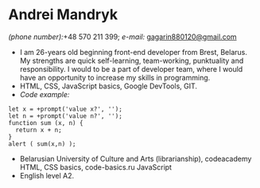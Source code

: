 # Andrei Mandryk

*(phone number):*+48 570 211 399; _e-mail:_ [gagarin880120@gmail.com](mailto:gagarin880120@gmail.com) 

* I am 26-years old beginning front-end developer from Brest, Belarus. My strengths are quick self-learning, team-working, punktuality and responsibility. I would to be a part of developer team, where I would have an opportunity to increase my skills in programming.  
* HTML, CSS, JavaScript basics, Google DevTools, GIT.
* _Code example:_
```
let x = +prompt('value x?', '');
let n = +prompt('value n?', '');
function sum (x, n) {
  return x + n;
}
alert ( sum(x,n) );
```

* Belarusian University of Culture and Arts (librarianship), codeacademy HTML, CSS basics, code-basics.ru JavaScript
* English level A2.
